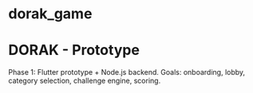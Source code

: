 # dorak_game
# DORAK - Prototype
Phase 1: Flutter prototype + Node.js backend.
Goals: onboarding, lobby, category selection, challenge engine, scoring.
